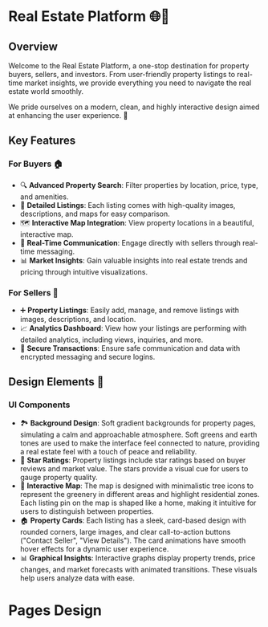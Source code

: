 # Real Estate Platform 🌐🏡  

## Overview  
Welcome to the Real Estate Platform, a one-stop destination for property buyers, sellers, and investors. From user-friendly property listings to real-time market insights, we provide everything you need to navigate the real estate world smoothly.  

We pride ourselves on a modern, clean, and highly interactive design aimed at enhancing the user experience. 🌟  

## Key Features  

### For Buyers 🏠  
- 🔍 **Advanced Property Search**: Filter properties by location, price, type, and amenities.  
- 📸 **Detailed Listings**: Each listing comes with high-quality images, descriptions, and maps for easy comparison.  
- 🗺️ **Interactive Map Integration**: View property locations in a beautiful, interactive map.  
- 💬 **Real-Time Communication**: Engage directly with sellers through real-time messaging.  
- 📊 **Market Insights**: Gain valuable insights into real estate trends and pricing through intuitive visualizations.  

### For Sellers 🏢  
- ➕ **Property Listings**: Easily add, manage, and remove listings with images, descriptions, and location.  
- 📈 **Analytics Dashboard**: View how your listings are performing with detailed analytics, including views, inquiries, and more.  
- 💼 **Secure Transactions**: Ensure safe communication and data with encrypted messaging and secure logins.  

## Design Elements 🎨  

### UI Components  
- 🏞️ **Background Design**: Soft gradient backgrounds for property pages, simulating a calm and approachable atmosphere. Soft greens and earth tones are used to make the interface feel connected to nature, providing a real estate feel with a touch of peace and reliability.  
- 🌟 **Star Ratings**: Property listings include star ratings based on buyer reviews and market value. The stars provide a visual cue for users to gauge property quality.  
- 🌳 **Interactive Map**: The map is designed with minimalistic tree icons to represent the greenery in different areas and highlight residential zones. Each listing pin on the map is shaped like a home, making it intuitive for users to distinguish between properties.  
- 🏠 **Property Cards**: Each listing has a sleek, card-based design with rounded corners, large images, and clear call-to-action buttons ("Contact Seller", "View Details"). The card animations have smooth hover effects for a dynamic user experience.  
- 📊 **Graphical Insights**: Interactive graphs display property trends, price changes, and market forecasts with animated transitions. These visuals help users analyze data with ease.

# Pages Design
